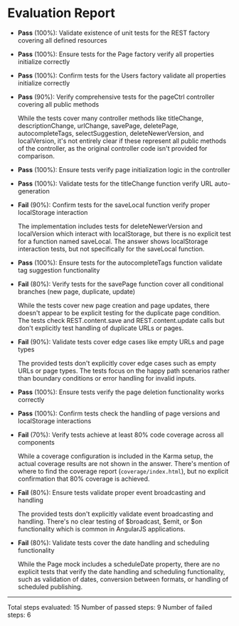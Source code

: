 # Evaluation Report

- **Pass** (100%): Validate existence of unit tests for the REST factory covering all defined resources
  
- **Pass** (100%): Ensure tests for the Page factory verify all properties initialize correctly
  
- **Pass** (100%): Confirm tests for the Users factory validate all properties initialize correctly
  
- **Pass** (90%): Verify comprehensive tests for the pageCtrl controller covering all public methods
  
  While the tests cover many controller methods like titleChange, descriptionChange, urlChange, savePage, deletePage, autocompleteTags, selectSuggestion, deleteNewerVersion, and localVersion, it's not entirely clear if these represent all public methods of the controller, as the original controller code isn't provided for comparison.

- **Pass** (100%): Ensure tests verify page initialization logic in the controller
  
- **Pass** (100%): Validate tests for the titleChange function verify URL auto-generation
  
- **Fail** (90%): Confirm tests for the saveLocal function verify proper localStorage interaction
  
  The implementation includes tests for deleteNewerVersion and localVersion which interact with localStorage, but there is no explicit test for a function named saveLocal. The answer shows localStorage interaction tests, but not specifically for the saveLocal function.

- **Pass** (100%): Ensure tests for the autocompleteTags function validate tag suggestion functionality
  
- **Fail** (80%): Verify tests for the savePage function cover all conditional branches (new page, duplicate, update)
  
  While the tests cover new page creation and page updates, there doesn't appear to be explicit testing for the duplicate page condition. The tests check REST.content.save and REST.content.update calls but don't explicitly test handling of duplicate URLs or pages.

- **Fail** (90%): Validate tests cover edge cases like empty URLs and page types
  
  The provided tests don't explicitly cover edge cases such as empty URLs or page types. The tests focus on the happy path scenarios rather than boundary conditions or error handling for invalid inputs.

- **Pass** (100%): Ensure tests verify the page deletion functionality works correctly
  
- **Pass** (100%): Confirm tests check the handling of page versions and localStorage interactions
  
- **Fail** (70%): Verify tests achieve at least 80% code coverage across all components
  
  While a coverage configuration is included in the Karma setup, the actual coverage results are not shown in the answer. There's mention of where to find the coverage report (`coverage/index.html`), but no explicit confirmation that 80% coverage is achieved.

- **Fail** (80%): Ensure tests validate proper event broadcasting and handling
  
  The provided tests don't explicitly validate event broadcasting and handling. There's no clear testing of $broadcast, $emit, or $on functionality which is common in AngularJS applications.

- **Fail** (80%): Validate tests cover the date handling and scheduling functionality
  
  While the Page mock includes a scheduleDate property, there are no explicit tests that verify the date handling and scheduling functionality, such as validation of dates, conversion between formats, or handling of scheduled publishing.

---

Total steps evaluated: 15
Number of passed steps: 9
Number of failed steps: 6